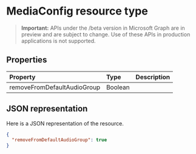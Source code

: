 # MediaConfig resource type

> **Important:** APIs under the /beta version in Microsoft Graph are in preview and are subject to change. Use of these APIs in production applications is not supported.

## Properties
| Property	   | Type	|Description|
|:---------------|:--------|:----------|
|removeFromDefaultAudioGroup|Boolean||

## JSON representation

Here is a JSON representation of the resource.

<!-- {
  "blockType": "resource",
  "optionalProperties": [

  ],
  "@odata.type": "microsoft.graph.mediaConfig"
}-->

```json
{
  "removeFromDefaultAudioGroup": true
}

```

<!-- uuid: 8fcb5dbc-d5aa-4681-8e31-b001d5168d79
2015-10-25 14:57:30 UTC -->
<!-- {
  "type": "#page.annotation",
  "description": "mediaConfig resource",
  "keywords": "",
  "section": "documentation",
  "tocPath": ""
}-->